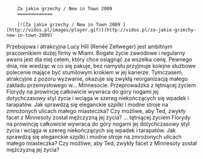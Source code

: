 
        Za jakie grzechy / New in Town 2009 
        =============
        
        [![Za jakie grzechy / New in Town 2009 ](http://vidos.pl/images/player.gif)](http://vidos.pl/za-jakie-grzechy-new-in-town-2009)
        
        
 Przebojowa i atrakcyjna Lucy Hill (Renée Zellweger) jest ambitnym pracownikiem dużej firmy w Miami. Bogate życie zawodowe i regularny awans jest dla niej celem, który chce osiągnąć za wszelka cenę. Pewnego dnia, nie wiedząc w co się pakuje, bez namysłu przyjmuje kolejne służbowe polecenie mające być stumilowym krokiem w jej karierze. Tymczasem, atrakcyjne z pozoru wyzwanie, okazuje się zwykłą reorganizacją małego zakładu przemysłowego w... Minnesocie. Przeprowadzka z tętniącej życiem Florydy na prowincję całkowicie wywraca do góry nogami jej dotychczasowy styl życia i wciąga w szereg niekończących się wpadek i tarapatów. Jak sprawdzą się eleganckie szpilki i modne stroje na zmrożonych ulicach małego miasteczka? Czy możliwe, aby Ted, zwykły facet z Minnesoty został mężczyzną jej życia?  ... tętniącej życiem Florydy na prowincję całkowicie wywraca do góry nogami jej dotychczasowy styl życia i wciąga w szereg niekończących się wpadek i tarapatów. Jak sprawdzą się eleganckie szpilki i modne stroje na zmrożonych ulicach małego miasteczka? Czy możliwe, aby Ted, zwykły facet z Minnesoty został mężczyzną jej życia?
    